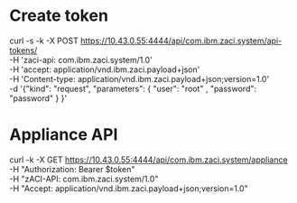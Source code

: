 # Create token

curl -s -k -X POST https://10.43.0.55:4444/api/com.ibm.zaci.system/api-tokens/  \
-H 'zaci-api: com.ibm.zaci.system/1.0'  \
-H 'accept: application/vnd.ibm.zaci.payload+json'  \
-H 'Content-type: application/vnd.ibm.zaci.payload+json;version=1.0'  \
-d '{"kind": "request", "parameters": { "user": "root" , "password": "password" } }'

# Appliance API

curl -k -X GET https://10.43.0.55:4444/api/com.ibm.zaci.system/appliance \
    -H "Authorization: Bearer $token" \
    -H "zACI-API: com.ibm.zaci.system/1.0" \
    -H "Accept: application/vnd.ibm.zaci.payload+json;version=1.0"
